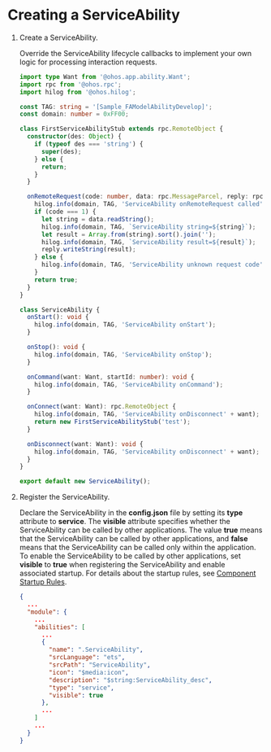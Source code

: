 # Creating a ServiceAbility


1. Create a ServiceAbility.

   Override the ServiceAbility lifecycle callbacks to implement your own logic for processing interaction requests.

   ```ts
   import type Want from '@ohos.app.ability.Want';
   import rpc from '@ohos.rpc';
   import hilog from '@ohos.hilog';
   
   const TAG: string = '[Sample_FAModelAbilityDevelop]';
   const domain: number = 0xFF00;
   
   class FirstServiceAbilityStub extends rpc.RemoteObject {
     constructor(des: Object) {
       if (typeof des === 'string') {
         super(des);
       } else {
         return;
       }
     }
   
     onRemoteRequest(code: number, data: rpc.MessageParcel, reply: rpc.MessageParcel, option: rpc.MessageOption): boolean {
       hilog.info(domain, TAG, 'ServiceAbility onRemoteRequest called');
       if (code === 1) {
         let string = data.readString();
         hilog.info(domain, TAG, `ServiceAbility string=${string}`);
         let result = Array.from(string).sort().join('');
         hilog.info(domain, TAG, `ServiceAbility result=${result}`);
         reply.writeString(result);
       } else {
         hilog.info(domain, TAG, 'ServiceAbility unknown request code');
       }
       return true;
     }
   }
   
   class ServiceAbility {
     onStart(): void {
       hilog.info(domain, TAG, 'ServiceAbility onStart');
     }
   
     onStop(): void {
       hilog.info(domain, TAG, 'ServiceAbility onStop');
     }
   
     onCommand(want: Want, startId: number): void {
       hilog.info(domain, TAG, 'ServiceAbility onCommand');
     }
   
     onConnect(want: Want): rpc.RemoteObject {
       hilog.info(domain, TAG, 'ServiceAbility onDisconnect' + want);
       return new FirstServiceAbilityStub('test');
     }
   
     onDisconnect(want: Want): void {
       hilog.info(domain, TAG, 'ServiceAbility onDisconnect' + want);
     }
   }
   
   export default new ServiceAbility();
   ```

2. Register the ServiceAbility.
   
    Declare the ServiceAbility in the **config.json** file by setting its **type** attribute to **service**. The **visible** attribute specifies whether the ServiceAbility can be called by other applications. The value **true** means that the ServiceAbility can be called by other applications, and **false** means that the ServiceAbility can be called only within the application. To enable the ServiceAbility to be called by other applications, set **visible** to **true** when registering the ServiceAbility and enable associated startup. For details about the startup rules, see [Component Startup Rules](component-startup-rules.md).
    
    ```json
    {
      ...
      "module": {
        ...
        "abilities": [
          ...
          {
            "name": ".ServiceAbility",
            "srcLanguage": "ets",
            "srcPath": "ServiceAbility",
            "icon": "$media:icon",
            "description": "$string:ServiceAbility_desc",
            "type": "service",
            "visible": true
          },
          ...
        ]
        ...
      }
    }
    ```
